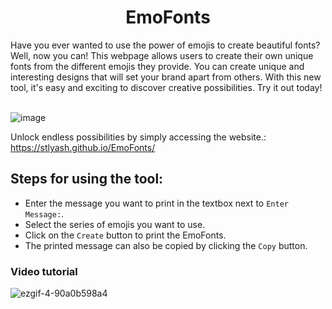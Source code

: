 <h1 align = "Center">EmoFonts</h1>
Have you ever wanted to use the power of emojis to create beautiful fonts? Well, now you can! This webpage allows users to create their own unique fonts from the different emojis they provide. You can create unique and interesting designs that will set your brand apart from others. With this new tool, it's easy and exciting to discover creative possibilities. Try it out today!<br><br>

![image](https://user-images.githubusercontent.com/66861659/218363310-be883c3b-0e87-4db9-bb5a-e37f60c05256.png)

Unlock endless possibilities by simply accessing the website.: https://stlyash.github.io/EmoFonts/

## Steps for using the tool:
* Enter the message you want to print in the textbox next to  ```Enter Message:```.
* Select the series of emojis you want to use.
* Click on the ```Create``` button to print the EmoFonts.
* The printed message can also be copied by clicking the ```Copy``` button.

### Video tutorial
![ezgif-4-90a0b598a4](https://user-images.githubusercontent.com/66861659/218366108-eac27d14-664e-4ad9-a0f7-92eae708389e.gif)
